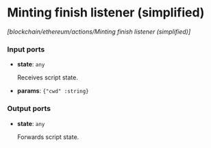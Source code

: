 # Minting finish listener (simplified)

_[blockchain/ethereum/actions/Minting finish listener (simplified)]_

### Input ports

* __state__: ` any `


    Receives script state.  


* __params__: ` {"cwd" :string} `

### Output ports

* __state__: ` any `


    Forwards script state.  


